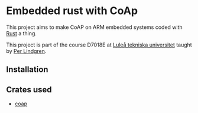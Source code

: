 # Embedded rust with CoAp
This project aims to make CoAP on ARM embedded systems coded with [Rust](https://www.rust-lang.org) a thing.

This project is part of the course D7018E at [Luleå tekniska universitet](https://www.ltu.se) taught by [Per Lindgren](https://www.ltu.se/staff/p/pln-1.11258).

## Installation

## Crates used
- [coap](http://covertness.github.io/coap-rs/coap/index.html) 